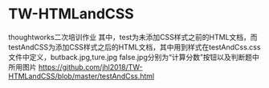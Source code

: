# TW-HTMLandCSS
thoughtworks二次培训作业
其中，test为未添加CSS样式之前的HTML文档，而testAndCSS为添加CSS样式之后的HTML文档，其中用到样式在testAndCss.css文件中定义，butback.jpg,ture.jpg
false.jpg分别为“计算分数”按钮以及判断题中所用图片
https://github.com/jhl2018/TW-HTMLandCSS/blob/master/testAndCss.html
